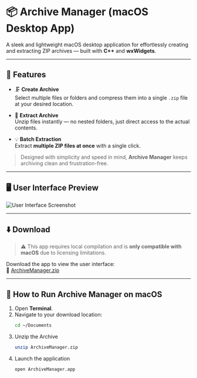 # 📦 Archive Manager (macOS Desktop App)

A sleek and lightweight macOS desktop application for effortlessly creating and extracting ZIP archives — built with **C++** and **wxWidgets**.

---

## 🧩 Features

- 🗜️ **Create Archive**  
  Select multiple files or folders and compress them into a single `.zip` file at your desired location.

- 📂 **Extract Archive**  
  Unzip files instantly — no nested folders, just direct access to the actual contents.

- 💡 **Batch Extraction**  
  Extract **multiple ZIP files at once** with a single click.

> Designed with simplicity and speed in mind, **Archive Manager** keeps archiving clean and frustration-free.

---

## 🖥️ User Interface Preview

![User Interface Screenshot](your-image-link-here)  
<!-- Replace 'your-image-link-here' with the actual image link once uploaded -->

---

## ⬇️ Download

> ⚠️ This app requires local compilation and is **only compatible with macOS** due to licensing limitations.

Download the app to view the user interface:  
🔗 [ArchiveManager.zip](https://github.com/user-attachments/files/20624900/ArchiveManager.zip)

---

## 🚀 How to Run Archive Manager on macOS

1. Open **Terminal**.
2. Navigate to your download location:
   ```bash
   cd ~/Documents
3. Unzip the Archive
   ```bash
   unzip ArchiveManager.zip
4. Launch the application
   ```bash
   open ArchiveManager.app
